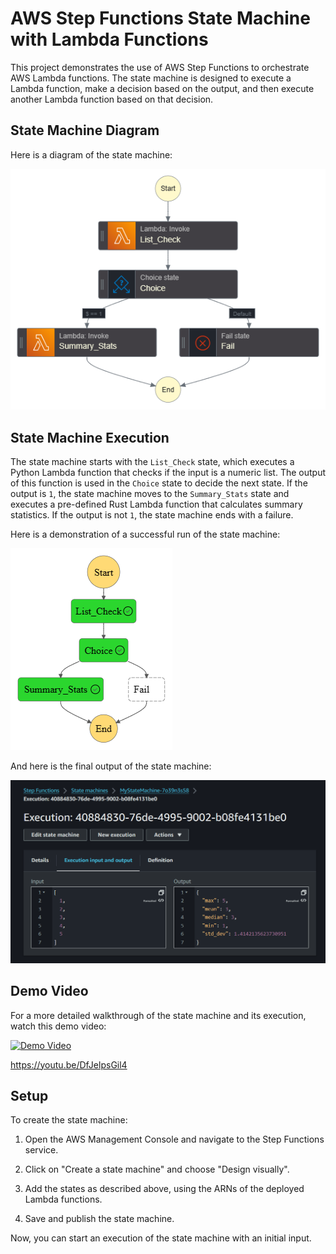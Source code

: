 # AWS Step Functions State Machine with Lambda Functions

This project demonstrates the use of AWS Step Functions to orchestrate AWS Lambda functions. The state machine is designed to execute a Lambda function, make a decision based on the output, and then execute another Lambda function based on that decision.

## State Machine Diagram

Here is a diagram of the state machine:

![alt text](stepfunctions_graph.png)

## State Machine Execution

The state machine starts with the `List_Check` state, which executes a Python Lambda function that checks if the input is a numeric list. The output of this function is used in the `Choice` state to decide the next state. If the output is `1`, the state machine moves to the `Summary_Stats` state and executes a pre-defined Rust Lambda function that calculates summary statistics. If the output is not `1`, the state machine ends with a failure.

Here is a demonstration of a successful run of the state machine:

![alt text](<stepfunctions_graph (1).png>)

And here is the final output of the state machine:

![alt text](image-2.png)

## Demo Video

For a more detailed walkthrough of the state machine and its execution, watch this demo video:

[![Demo Video](https://img.youtube.com/vi/DfJelpsGil4/0.jpg)](https://youtu.be/DfJelpsGil4)

https://youtu.be/DfJelpsGil4


## Setup

To create the state machine:

1. Open the AWS Management Console and navigate to the Step Functions service.

2. Click on "Create a state machine" and choose "Design visually".

3. Add the states as described above, using the ARNs of the deployed Lambda functions.

4. Save and publish the state machine.

Now, you can start an execution of the state machine with an initial input.